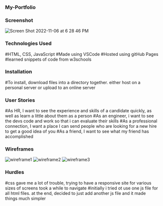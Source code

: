 ### My-Portfolio ###



### Screenshot ###

![Screen Shot 2022-11-06 at 6 28 46 PM](https://user-images.githubusercontent.com/115295094/200214427-48eb1c75-82ea-43ca-ad0b-48bff1ce8c73.png)


### Technologies Used ###
#HTML, CSS, JavaScript
#Made using VSCode
#Hosted using gitHub Pages
#learned snippets of code from w3schools


### Installation ###
#To install, download files into a directory together. either host on a personal server or upload to an online server



### User Stories ###

#As HR, I want to see the experience and skills of a candidate quickly, as well as learn a little about them as a person
#As an engineer, i want to see the devs code and work so that i can evaluate their skills
#As a professional connection, I want a place I can send people who are looking for a new hire to get a good idea of you
#As a friend, I want to see what my friend has accomplished




### Wireframes ###

![wireframe1](https://user-images.githubusercontent.com/115295094/200214380-929867b4-0159-407e-b2a0-e7ca84eaab0e.png)
![wireframe2](https://user-images.githubusercontent.com/115295094/200214389-a5fa57a0-ddf7-4e70-80af-4f68ded1d6dc.png)
![wireframe3](https://user-images.githubusercontent.com/115295094/200214396-508fdacf-f880-4e07-a881-c85212589cdf.png)




### Hurdles ###

#css gave me a lot of trouble, trying to have a responsive site for various sizes of screens took a while to navigate
#initially i tried ot use one js file for all html files. at the end, decided to just add another js file and it made things much simpler
